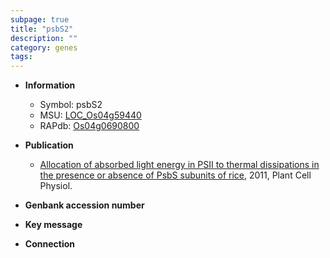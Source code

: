 ```yaml
---
subpage: true
title: "psbS2"
description: ""
category: genes
tags: 
---
```


* **Information**  
    + Symbol: psbS2  
    + MSU: [LOC_Os04g59440](http://rice.plantbiology.msu.edu/cgi-bin/ORF_infopage.cgi?orf=LOC_Os04g59440)  
    + RAPdb: [Os04g0690800](http://rapdb.dna.affrc.go.jp/viewer/gbrowse_details/irgsp1?name=Os04g0690800)  

* **Publication**  
    + [Allocation of absorbed light energy in PSII to thermal dissipations in the presence or absence of PsbS subunits of rice](http://www.ncbi.nlm.nih.gov/pubmed?term=Allocation+of+absorbed+light+energy+in+PSII+to+thermal+dissipations+in+the+presence+or+absence+of+PsbS+subunits+of+rice%5BTitle%5D), 2011, Plant Cell Physiol.

* **Genbank accession number**  

* **Key message**  

* **Connection**  



